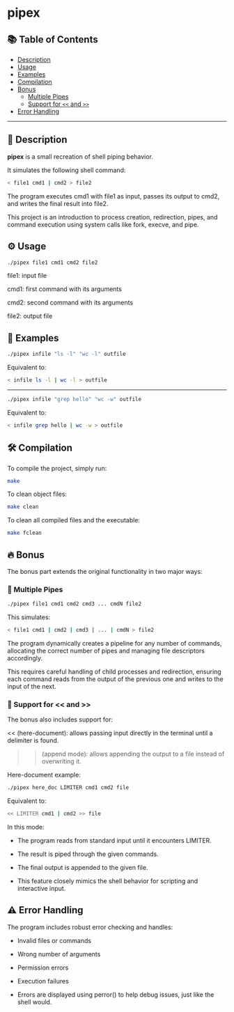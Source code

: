 # pipex

## 📚 Table of Contents

- [Description](#description)
- [Usage](#usage)
- [Examples](#examples)
- [Compilation](#compilation)
- [Bonus](#bonus)
  - [Multiple Pipes](#multiple-pipes)
  - [Support for `<<` and `>>`](#support-for--and-)
- [Error Handling](#error-handling)

---

## 📄 Description

**pipex** is a small recreation of shell piping behavior.

It simulates the following shell command:

```bash
< file1 cmd1 | cmd2 > file2
````

The program executes cmd1 with file1 as input, passes its output to cmd2, and writes the final result into file2.

This project is an introduction to process creation, redirection, pipes, and command execution using system calls like fork, execve, and pipe.

## ⚙️ Usage
````bash
./pipex file1 cmd1 cmd2 file2
````
file1: input file

cmd1: first command with its arguments

cmd2: second command with its arguments

file2: output file

## 📌 Examples
````bash
./pipex infile "ls -l" "wc -l" outfile
````
Equivalent to:

````bash
< infile ls -l | wc -l > outfile
````
---
````bash
./pipex infile "grep hello" "wc -w" outfile
````
Equivalent to:

````bash
< infile grep hello | wc -w > outfile
````

## 🛠️ Compilation
To compile the project, simply run:

````bash
make
````

To clean object files:

````bash
make clean
````
To clean all compiled files and the executable:

````bash
make fclean
````

## 🔥 Bonus
The bonus part extends the original functionality in two major ways:

### 🔁 Multiple Pipes
````bash
./pipex file1 cmd1 cmd2 cmd3 ... cmdN file2
````
This simulates:

````bash
< file1 cmd1 | cmd2 | cmd3 | ... | cmdN > file2
````
The program dynamically creates a pipeline for any number of commands, allocating the correct number of pipes and managing file descriptors accordingly.

This requires careful handling of child processes and redirection, ensuring each command reads from the output of the previous one and writes to the input of the next.

### 🔂 Support for << and >>
The bonus also includes support for:

<< (here-document): allows passing input directly in the terminal until a delimiter is found.

>> (append mode): allows appending the output to a file instead of overwriting it.

Here-document example:

````bash
./pipex here_doc LIMITER cmd1 cmd2 file
````
Equivalent to:

````bash
<< LIMITER cmd1 | cmd2 >> file
````


In this mode:

- The program reads from standard input until it encounters LIMITER.

- The result is piped through the given commands.

- The final output is appended to the given file.

- This feature closely mimics the shell behavior for scripting and interactive input.

## ⚠️ Error Handling
The program includes robust error checking and handles:

- Invalid files or commands

- Wrong number of arguments

- Permission errors

- Execution failures

- Errors are displayed using perror() to help debug issues, just like the shell would.
